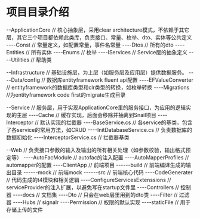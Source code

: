 ﻿
# 项目目录介绍
--ApplicationCore // 核心抽象层，采用clear architecture模式，不依赖于其它层，其它三个项目都依赖此类库，负责接口、常量、枚举、dto、实体等公共定义
----Const // 常量定义，如配置常量，事件名常量
----Dtos // 所有的dto
----Entities // 所有实体
----Enums // 枚举
----IServices // Service层的抽象定义
----Utilities // 帮助类

--Infrastructure // 基础设施层，为上层（如服务层及应用层）提供数据服务。
----Data/config // 数据库entityframework fluent api配置
----EFValueConverter // entityframework的数据库类型和clr类型的转换，如枚举转换
----Migrations //为entityframework code first的migrate生成目录



--Service // 服务层，用于实现ApplicationCore里的服务接口，为应用的逻辑实现的主层
----Cache // 缓存实现，后面会移除并抽离到Snail项目
----Interceptor // 默认实现的拦截器
----BaseService.cs // 各service的基类，包含了各service的常用方法，如CRUD
----InitDatabaseService.cs // 负责数据库的数据初始化
----InterceptorService.cs // 拦截器基类


--Web // 负责接口参数的输入及输出的所有相关处理（如参数校验，输出格式预定等）
----AutoFacModule // autofac的注入配置
----AutoMapperProfiles // automapper的配置
----ClientApp // 前端项目
------build // 前端编译生成的输出目录
------mock // 前端mock
------src // 前端核心代码
----CodeGenerater // 代码生成的t4模块和相关逻辑
----ConfigureServicesExtenssions // serviceProvider的注入扩展，以避免写在startup文件里
----Controllers // 控制器
----docs // 文档集
----Dto // 只会在web层里用到的dto类
----Filter // 过滤器
----Hubs // signalr
----Permission // 权限的默认实现
----staticFile // 用于存储上传的文件



